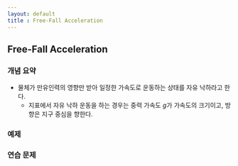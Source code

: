 ```yaml
---
layout: default
title : Free-Fall Acceleration
---
```


## Free-Fall Acceleration

### 개념 요약

- 물체가 만유인력의 영향만 받아 일정한 가속도로 운동하는 상태를 자유 낙하라고 한다.
    + 지표에서 자유 낙하 운동을 하는 경우는 중력 가속도 $g$가 가속도의 크기이고, 방향은 지구 중심을 향한다.

### 예제

### 연습 문제